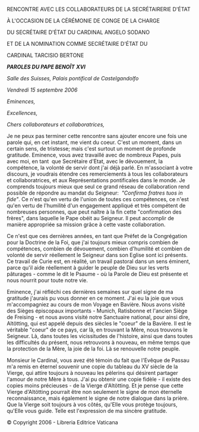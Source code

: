 RENCONTRE AVEC LES COLLABORATEURS DE LA SECRÉTAIRERIE D'ÉTAT

À L'OCCASION DE LA CÉRÉMONIE DE CONGE DE LA CHARGE

DU SECRÉTAIRE D'ÉTAT DU CARDINAL ANGELO SODANO

ET DE LA NOMINATION COMME SECRÉTAIRE D'ÉTAT DU

CARDINAL TARCISIO BERTONE

***PAROLES DU PAPE BENOÎT*** ***XVI***

*Salle des Suisses, Palais pontifical de Castelgandolfo*

*Vendredi 15 septembre 2006*

*Eminences,*

*Excellences,*

*Chers collaborateurs et collaboratrices,*

Je ne peux pas terminer cette rencontre sans ajouter encore une fois une parole qui, en cet instant, me vient du coeur. C'est un moment, dans un certain sens, de tristesse; mais c'est surtout un moment de profonde gratitude. Eminence, vous avez travaillé avec de nombreux Papes, puis avec moi, en tant  que Secrétaire d'Etat, avec le dévouement, la compétence, la volonté de servir dont j'ai déjà parlé. En m'associant à votre discours, je voudrais étendre ces remerciements à tous les collaborateurs et collaboratrices, et aux Représentations pontificales dans le monde. Je comprends toujours mieux que seul ce grand réseau de collaboration rend possible de répondre au mandat du Seigneur:  *"Confirma fratres tuos in fide"*. Ce n'est qu'en vertu de l'union de toutes ces compétences, ce n'est qu'en vertu de l'humilité d'un engagement appliqué et très compétent de nombreuses personnes, que peut naître à la fin cette "confirmation des frères", dans laquelle le Pape obéit au Seigneur. Il peut accomplir de manière appropriée sa mission grâce à cette vaste collaboration.

Ce n'est que ces dernières années, en tant que Préfet de la Congrégation pour la Doctrine de la Foi, que j'ai toujours mieux compris combien de compétences, combien de dévouement, combien d'humilité et combien de volonté de servir réellement le Seigneur dans son Eglise sont ici présents. Ce travail de Curie est, en réalité, un travail pastoral dans un sens éminent, parce qu'il aide réellement à guider le peuple de Dieu sur les verts pâturages - comme le dit le Psaume - où la Parole de Dieu est présente et nous nourrit pour toute notre vie.

Eminence, j'ai réfléchi ces dernières semaines sur quel signe de ma gratitude j'aurais pu vous donner en ce moment. J'ai eu la joie que vous m'accompagniez au cours de mon Voyage en Bavière. Nous avons visité des Sièges épiscopaux importants - Munich, Ratisbonne et l'ancien Siège de Freising - et nous avons visité notre Sanctuaire national, pour ainsi dire, Altötting, qui est appelé depuis des siècles le "coeur" de la Bavière. Il est le véritable "coeur" de ce pays, car là, en trouvant la Mère, nous trouvons le Seigneur. Là, dans toutes les vicissitudes de l'histoire, ainsi que dans toutes les difficultés du présent, nous retrouvons à nouveau, en même temps que la protection de la Mère, la joie de la foi. Là se renouvelle notre peuple.

Monsieur le Cardinal, vous avez été témoin du fait que l'Evêque de Passau m'a remis en éternel souvenir une copie du tableau du XV siècle de la Vierge, qui attire toujours à nouveau les pèlerins qui désirent partager l'amour de notre Mère à tous. J'ai pu obtenir une copie fidèle - il existe des copies moins précieuses - de la Vierge d'Altötting. Et je pense que cette Vierge d'Altötting pourrait être non seulement le signe de mon éternelle reconnaissance, mais également le signe de notre dialogue dans la prière. Que la Vierge soit toujours à vos côtés, qu'Elle vous protège toujours, qu'Elle vous guide. Telle est l'expression de ma sincère gratitude.

© Copyright 2006 - Libreria Editrice Vaticana